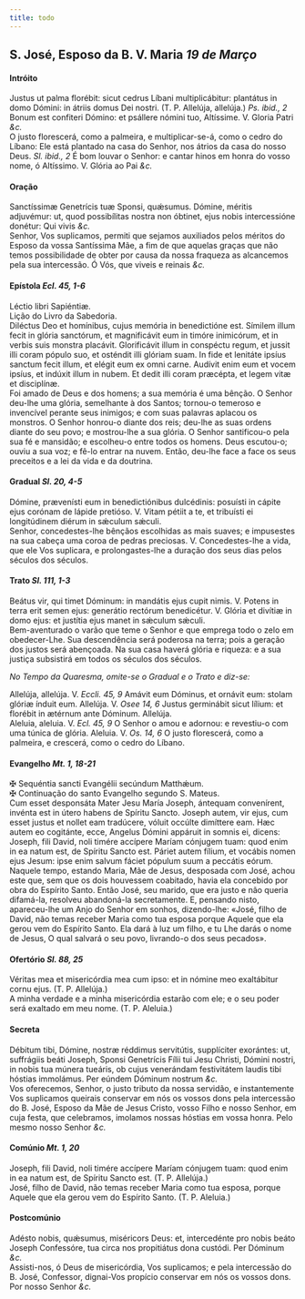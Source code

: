 ```yaml
---
title: todo
---
```

<h2 class="text-center">S. José, Esposo da B. V. Maria <em>19 de Março</em></h2>

<h4 class="text-center">Intróito</h4>
<div class="container-fluid">
<div class="row">
<div class="dropcap text-justify">
Justus ut palma florébit: sicut cedrus Líbani multiplicábitur: plantátus in domo Dómini: in átriis domus Dei nostri. (T. P. Allelúja, allelúja.) <em>Ps. ibid., 2</em> Bonum est confiteri Dómino: et psállere nómini tuo, Altíssime.
V. Gloria Patri <em>&c.</em>
</div>
<div class="dropcap text-justify">
O justo florescerá, como a palmeira, e multiplicar-se-á, como o cedro do Líbano: Ele está plantado na casa do Senhor, nos átrios da casa do nosso Deus. <em>Sl. ibid., 2</em> É bom louvar o Senhor: e cantar hinos em honra do vosso nome, ó Altíssimo.
V. Glória ao Pai <em>&c.</em>
</div>
</div>
</div>

<h4 class="text-center">Oração</h4>
<div class="container-fluid">
<div class="row">
<div class="dropcap text-justify">
Sanctíssimæ Genetrícis tuæ Sponsi, quǽsumus. Dómine, méritis adjuvémur: ut, quod possibílitas nostra non óbtinet, ejus nobis intercessióne donétur: Qui vivis <em>&c.</em>
</div>
<div class="dropcap text-justify">
Senhor, Vos suplicamos, permiti que sejamos auxiliados pelos méritos do Esposo da vossa Santíssima Mãe, a fim de que aquelas graças que não temos possibilidade de obter por causa da nossa fraqueza as alcancemos pela sua intercessão. Ó Vós, que viveis e reinais <em>&c.</em>
</div>
</div>
</div>

<h4 class="text-center">Epístola <em>Ecl. 45, 1-6</em></h4>
<div class="container-fluid">
<div class="row">
<div class="text-justify">
Léctio libri Sapiéntiæ.
</div>
<div class="text-justify">
Lição do Livro da Sabedoria.
</div>
<div class="dropcap text-justify">
Diléctus Deo et homínibus, cujus memória in benedictióne est. Símilem illum fecit in glória sanctórum, et magnificávit eum in timóre inimicórum, et in verbis suis monstra placávit. Glorificávit illum in conspéctu regum, et jussit illi coram pópulo suo, et osténdit illi glóriam suam. In fide et lenitáte ipsíus sanctum fecit illum, et elégit eum ex omni carne. Audívit enim eum et vocem ipsíus, et indúxit illum in nubem. Et dedit illi coram præcépta, et legem vitæ et disciplínæ.
</div>
<div class="dropcap text-justify">
Foi amado de Deus e dos homens; a sua memória é uma bênção. O Senhor deu-lhe uma glória, semelhante à dos Santos; tornou-o temeroso e invencível perante seus inimigos; e com suas palavras aplacou os monstros. O Senhor honrou-o diante dos reis; deu-lhe as suas ordens diante do seu povo; e mostrou-lhe a sua glória. O Senhor santificou-o pela sua fé e mansidão; e escolheu-o entre todos os homens. Deus escutou-o; ouviu a sua voz; e fê-lo entrar na nuvem. Então, deu-lhe face a face os seus preceitos e a lei da vida e da doutrina.
</div>
</div>
</div>

<h4 class="text-center">Gradual <em>Sl. 20, 4-5</em></h4>
<div class="container-fluid">
<div class="row">
<div class="dropcap text-justify">
Dómine, prævenísti eum in benedictiónibus dulcédinis: posuísti in cápite ejus corónam de lápide pretióso. V. Vitam pétiit a te, et tribuísti ei longitúdinem diérum in sǽculum sǽculi.
</div>
<div class="dropcap text-justify">
Senhor, concedestes-lhe bênçãos escolhidas as mais suaves; e impusestes na sua cabeça uma coroa de pedras preciosas. V. Concedestes-lhe a vida, que ele Vos suplicara, e prolongastes-lhe a duração dos seus dias pelos séculos dos séculos.
</div>
</div>
</div>

<h4 class="text-center">Trato <em>Sl. 111, 1-3</em></h4>
<div class="container-fluid">
<div class="row">
<div class="dropcap text-justify">
Beátus vir, qui timet Dóminum: in mandátis ejus cupit nimis. V. Potens in terra erit semen ejus: generátio rectórum benedicétur. V. Glória et divítiæ in domo ejus: et justítia ejus manet in sǽculum sǽculi.
</div>
<div class="dropcap text-justify">
Bem-aventurado o varão que teme o Senhor e que emprega todo o zelo em obedecer-Lhe. Sua descendência será poderosa na terra; pois a geração dos justos será abençoada. Na sua casa haverá glória e riqueza: e a sua justiça subsistirá em todos os séculos dos séculos.
</div>
</div>
</div>

<em>No Tempo da Quaresma, omite-se o Gradual e o Trato e diz-se:</em>

<div class="container-fluid">
<div class="row">
<div class="text-justify">
Allelúja, allelúja. V. <em>Eccli. 45, 9</em> Amávit eum Dóminus, et ornávit eum: stolam glóriæ índuit eum. Allelúja. V. <em>Osee 14, 6</em> Justus germinábit sicut lílium: et florébit in ætérnum ante Dóminum. Allelúja.
</div>
<div class="text-justify">
Aleluia, aleluia. V. <em>Ecl. 45, 9</em> O Senhor o amou e adornou: e revestiu-o com uma túnica de glória. Aleluia. V. <em>Os. 14, 6</em> O justo florescerá, como a palmeira, e crescerá, como o cedro do Líbano.
</div>
</div>
</div>

<h4 class="text-center">Evangelho <em>Mt. 1, 18-21</em></h4>
<div class="container-fluid">
<div class="row">
<div class="text-justify">
<span class="text-danger">&#10016;</span> Sequéntia sancti Evangélii secúndum Matthǽum.
</div>
<div class="text-justify">
<span class="text-danger">&#10016;</span> Continuação do santo Evangelho segundo S. Mateus.
</div>
<div class="dropcap text-justify">
Cum esset desponsáta Mater Jesu María Joseph, ántequam convenírent, invénta est in útero habens de Spíritu Sancto. Joseph autem, vir ejus, cum esset justus et nollet eam tradúcere, vóluit occúlte dimíttere eam. Hæc autem eo cogitánte, ecce, Angelus Dómini appáruit in somnis ei, dicens: Joseph, fili David, noli timére accípere Maríam cónjugem tuam: quod enim in ea natum est, de Spíritu Sancto est. Páriet autem fílium, et vocábis nomen ejus Jesum: ipse enim salvum fáciet pópulum suum a peccátis eórum.
</div>
<div class="dropcap text-justify">
Naquele tempo, estando Maria, Mãe de Jesus, desposada com José, achou este que, sem que os dois houvessem coabitado, havia ela concebido por obra do Espírito Santo. Então José, seu marido, que era justo e não queria difamá-la, resolveu abandoná-la secretamente. E, pensando nisto, apareceu-lhe um Anjo do Senhor em sonhos, dizendo-lhe: «José, filho de David, não temas receber Maria como tua esposa porque Aquele que ela gerou vem do Espírito Santo. Ela dará à luz um filho, e tu Lhe darás o nome de Jesus, O qual salvará o seu povo, livrando-o dos seus pecados».
</div>
</div>
</div>

<h4 class="text-center">Ofertório <em>Sl. 88, 25</em></h4>
<div class="container-fluid">
<div class="row">
<div class="dropcap text-justify">
Véritas mea et misericórdia mea cum ipso: et in nómine meo exaltábitur cornu ejus. (T. P. Allelúja.)
</div>
<div class="dropcap text-justify">
A minha verdade e a minha misericórdia estarão com ele; e o seu poder será exaltado em meu nome. (T. P. Aleluia.)
</div>
</div>
</div>

<h4 class="text-center">Secreta</h4>
<div class="container-fluid">
<div class="row">
<div class="dropcap text-justify">
Débitum tibi, Dómine, nostræ réddimus servitútis, supplíciter exorántes: ut, suffrágiis beáti Joseph, Sponsi Genetrícis Fílii tui Jesu Christi, Dómini nostri, in nobis tua múnera tueáris, ob cujus venerándam festivitátem laudis tibi hóstias immolámus. Per eúndem Dóminum nostrum <em>&c.</em>
</div>
<div class="dropcap text-justify">
Vos oferecemos, Senhor, o justo tributo da nossa servidão, e instantemente Vos suplicamos queirais conservar em nós os vossos dons pela intercessão do B. José, Esposo da Mãe de Jesus Cristo, vosso Filho e nosso Senhor, em cuja festa, que celebramos, imolamos nossas hóstias em vossa honra. Pelo mesmo nosso Senhor <em>&c.</em>
</div>
</div>
</div>

<h4 class="text-center">Comúnio <em>Mt. 1, 20</em></h4>
<div class="container-fluid">
<div class="row">
<div class="dropcap text-justify">
Joseph, fili David, noli timére accípere Maríam cónjugem tuam: quod enim in ea natum est, de Spíritu Sancto est. (T. P. Allelúja.)
</div>
<div class="dropcap text-justify">
José, filho de David, não temas receber Maria como tua esposa, porque Aquele que ela gerou vem do Espírito Santo. (T. P. Aleluia.)
</div>
</div>
</div>

<h4 class="text-center">Postcomúnio</h4>
<div class="container-fluid">
<div class="row">
<div class="dropcap text-justify">
Adésto nobis, quǽsumus, miséricors Deus: et, intercedénte pro nobis beáto Joseph Confessóre, tua circa nos propitiátus dona custódi. Per Dóminum <em>&c.</em>
</div>
<div class="dropcap text-justify">
Assisti-nos, ó Deus de misericórdia, Vos suplicamos; e pela intercessão do B. José, Confessor, dignai-Vos propício conservar em nós os vossos dons. Por nosso Senhor <em>&c.</em>
</div>
</div>
</div>
